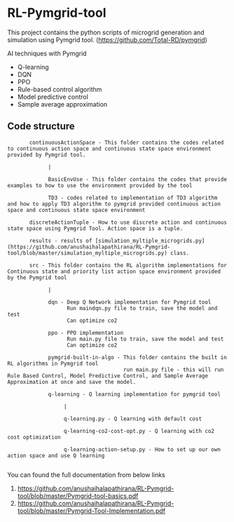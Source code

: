 # RL-Pymgrid-tool

This project contains the python scripts of microgrid generation and simulation using Pymgrid tool. (https://github.com/Total-RD/pymgrid)

AI techniques with Pymgrid
* Q-learning
* DQN
* PPO
* Rule-based control algorithm
* Model predictive control
* Sample average approximation

## Code structure
  
``` 
       continuousActionSpace - This folder contains the codes related to continuous action space and continuous state space environment provided by Pymgrid tool.
 
             |
        
             BasicEnvUse - This folder contains the codes that provide examples to how to use the environment provided by the tool
        
             TD3 - codes related to implementation of TD3 algorithm and how to apply TD3 algorithm to pymgrid provided continuous action space and continuous state space environment
             
       discreteActionTuple - How to use discrete action and continuous state space using Pymgrid Tool. Action space is a tuple.
       
       results - results of [simulation_myltiple_microgrids.py] (https://github.com/anushaihalapathirana/RL-Pymgrid-tool/blob/master/simulation_myltiple_microgrids.py) class.
       
       src - This folder contains the RL algorithm implementations for Continuous state and priority list action space environment provided by the Pymgrid tool
       
             |
             
             dqn - Deep Q Network implementation for Pymgrid tool
                   Run maindqn.py file to train, save the model and test
                   Can optimize co2
                   
             ppo - PPO implementation
                   Run main.py file to train, save the model and test
                   Can optimize co2
                   
             pymgrid-built-in-algo - This folder contains the built in RL algorithms in Pymgrid tool
                                     run main.py file - this will run Rule Based Control, Model Predictive Control, and Sample Average Approximation at once and save the model. 
                                     
             q-learning - Q learning implementation for pymgrid tool
                  
                  |
                  
                  q-learning.py - Q learning with default cost
                  
                  q-learning-co2-cost-opt.py - Q learning with co2  cost optimization
                  
                  q-learning-action-setup.py - How to set up our own action space and use Q learning
                            
  ```
  
  You can found the full documentation from below links
  
  1. https://github.com/anushaihalapathirana/RL-Pymgrid-tool/blob/master/Pymgrid-tool-basics.pdf
  2. https://github.com/anushaihalapathirana/RL-Pymgrid-tool/blob/master/Pymgrid-Tool-Implementation.pdf
 

